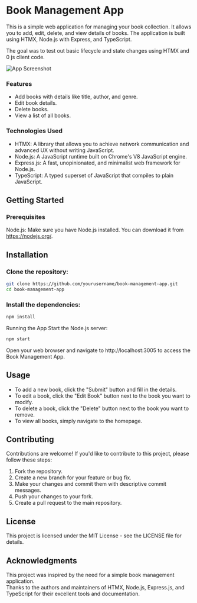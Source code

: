 # Book Management App
This is a simple web application for managing your book collection. It allows you to add, edit, delete, and view details of books. The application is built using HTMX, Node.js with Express, and TypeScript.

The goal was to test out basic lifecycle and state changes using HTMX and 0 js client code.

![App Screenshot](https://i.ibb.co/k65Rzsb/Capture.png)

### Features
* Add books with details like title, author, and genre.
* Edit book details.
* Delete books.
* View a list of all books.
### Technologies Used
* HTMX: A library that allows you to achieve network communication and advanced UX without writing JavaScript.
* Node.js: A JavaScript runtime built on Chrome's V8 JavaScript engine.
* Express.js: A fast, unopinionated, and minimalist web framework for Node.js.
* TypeScript: A typed superset of JavaScript that compiles to plain JavaScript.
## Getting Started
### Prerequisites
Node.js: Make sure you have Node.js installed. You can download it from https://nodejs.org/.
## Installation
### Clone the repository:

```bash
git clone https://github.com/yourusername/book-management-app.git
cd book-management-app
```
### Install the dependencies:

```bash
npm install
```
Running the App
Start the Node.js server:

```bash
npm start
```
Open your web browser and navigate to http://localhost:3005 to access the Book Management App.

## Usage
* To add a new book, click the "Submit" button and fill in the details.
* To edit a book, click the "Edit Book" button next to the book you want to modify.
* To delete a book, click the "Delete" button next to the book you want to remove.
* To view all books, simply navigate to the homepage.
## Contributing
Contributions are welcome! If you'd like to contribute to this project, please follow these steps:

1. Fork the repository.
2. Create a new branch for your feature or bug fix.
3. Make your changes and commit them with descriptive commit messages.
4. Push your changes to your fork.
5. Create a pull request to the main repository.
## License
This project is licensed under the MIT License - see the LICENSE file for details.

## Acknowledgments
This project was inspired by the need for a simple book management application.<br/>
Thanks to the authors and maintainers of HTMX, Node.js, Express.js, and TypeScript for their excellent tools and documentation.
